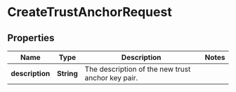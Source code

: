 
# CreateTrustAnchorRequest

## Properties
Name | Type | Description | Notes
------------ | ------------- | ------------- | -------------
**description** | **String** | The description of the new trust anchor key pair. | 



